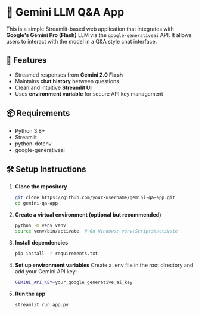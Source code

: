 # 🤖 Gemini LLM Q&A App

This is a simple Streamlit-based web application that integrates with **Google's Gemini Pro (Flash)** LLM via the `google-generativeai` API. It allows users to interact with the model in a Q&A style chat interface.

## 🚀 Features

- Streamed responses from **Gemini 2.0 Flash**
- Maintains **chat history** between questions
- Clean and intuitive **Streamlit UI**
- Uses **environment variable** for secure API key management

## 📦 Requirements

- Python 3.8+
- Streamlit
- python-dotenv
- google-generativeai

## 🛠️ Setup Instructions

1. **Clone the repository**
   ```bash
   git clone https://github.com/your-username/gemini-qa-app.git
   cd gemini-qa-app
2. **Create a virtual environment (optional but recommended)**
   ```bash
   python -m venv venv
   source venv/bin/activate  # On Windows: venv\Scripts\activate

3. **Install dependencies**
   ```bash
   pip install -r requirements.txt

4. **Set up environment variables**
Create a .env file in the root directory and add your Gemini API key:
    ```bash
    GEMINI_API_KEY=your_google_generative_ai_key

5. **Run the app**

   ```bash
   streamlit run app.py
   
